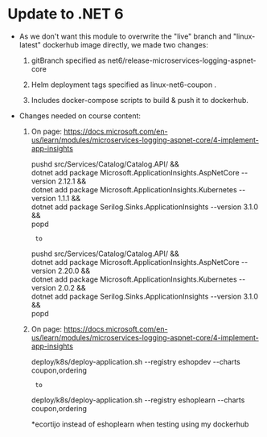 # Update to .NET 6 


- As we don't want this module to overwrite the "live" branch and "linux-latest" dockerhub image directly, we made two changes:

    1. gitBranch specified as net6/release-microservices-logging-aspnet-core

    2. Helm deployment tags specified as linux-net6-coupon . 

    3. Includes docker-compose scripts to build & push it to dockerhub.


- Changes needed on course content:

    1. On page: https://docs.microsoft.com/en-us/learn/modules/microservices-logging-aspnet-core/4-implement-app-insights

        pushd src/Services/Catalog/Catalog.API/ && \
            dotnet add package Microsoft.ApplicationInsights.AspNetCore --version 2.12.1 && \
            dotnet add package Microsoft.ApplicationInsights.Kubernetes --version 1.1.1 && \
            dotnet add package Serilog.Sinks.ApplicationInsights --version 3.1.0 && \
            popd

            to

        pushd src/Services/Catalog/Catalog.API/ && \
            dotnet add package Microsoft.ApplicationInsights.AspNetCore --version 2.20.0 && \
            dotnet add package Microsoft.ApplicationInsights.Kubernetes --version 2.0.2 && \
            dotnet add package Serilog.Sinks.ApplicationInsights --version 3.1.0 && \
            popd
	


    2. On page: https://docs.microsoft.com/en-us/learn/modules/microservices-logging-aspnet-core/4-implement-app-insights

        deploy/k8s/deploy-application.sh --registry eshopdev --charts coupon,ordering

            to
        
        deploy/k8s/deploy-application.sh --registry eshoplearn --charts coupon,ordering

        *ecortijo instead of eshoplearn when testing using my dockerhub

